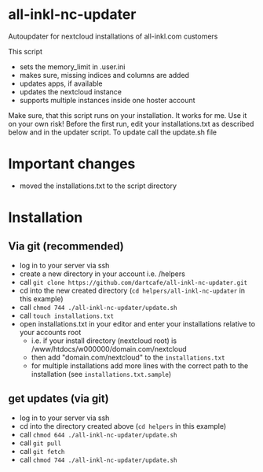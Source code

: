 # all-inkl-nc-updater
Autoupdater for nextcloud installations of all-inkl.com customers

This script
- sets the memory_limit in .user.ini
- makes sure, missing indices and columns are added
- updates apps, if available
- updates the nextcloud instance
- supports multiple instances inside one hoster account

Make sure, that this script runs on your installation. It works for me. Use it on your own risk!
Before the first run, edit your installations.txt as described below and in the updater script.
To update call the update.sh file

# Important changes
* moved the installations.txt to the script directory

# Installation
## Via git (recommended)
* log in to your server via ssh
* create a new directory in your account i.e. /helpers
* call `git clone https://github.com/dartcafe/all-inkl-nc-updater.git`
* cd into the new created directory (`cd helpers/all-inkl-nc-updater` in this example)
* call `chmod 744 ./all-inkl-nc-updater/update.sh`
* call `touch installations.txt`
* open installations.txt in your editor and enter your installations relative to your accounts root
  * i.e. if your install directory (nextcloud root) is /www/htdocs/w000000/domain.com/nextcloud
  * then add "domain.com/nextcloud" to the `installations.txt`
  * for multiple installations add more lines with the correct path to the installation (see `installations.txt.sample`)

## get updates (via git)
* log in to your server via ssh
* cd into the directory created above (`cd helpers` in this example)
* call `chmod 644 ./all-inkl-nc-updater/update.sh`
* call `git pull`
* call `git fetch`
* call `chmod 744 ./all-inkl-nc-updater/update.sh`
